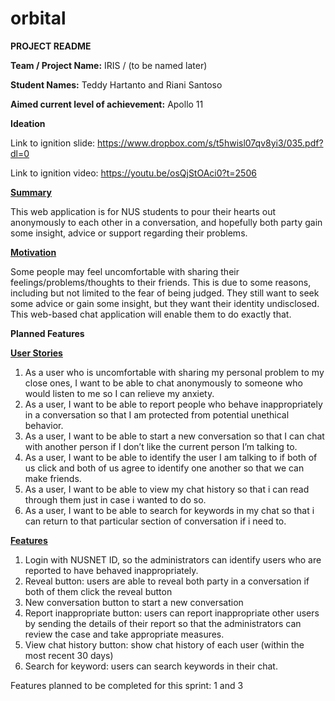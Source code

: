 # orbital
<b>PROJECT README</b>

<b>Team / Project Name:</b> IRIS / (to be named later)               

<b>Student Names:</b> Teddy Hartanto and Riani Santoso

<b>Aimed current level of achievement:</b> Apollo 11

<b>Ideation</b>

Link to ignition slide: <a href="https://www.dropbox.com/s/t5hwisl07qv8yi3/035.pdf?dl=0" target="_blank">https://www.dropbox.com/s/t5hwisl07qv8yi3/035.pdf?dl=0</a>

Link to ignition video: <a href="https://youtu.be/osQjStOAci0?t=2506" target="_blank">https://youtu.be/osQjStOAci0?t=2506</a>

<b><p style="text-decoration: underline">Summary</p></b>

<p>This web application is for NUS students to pour their hearts out anonymously to each other in a conversation, and hopefully both party gain some insight, advice or support regarding their problems.</p>

<b><p style="text-decoration: underline">Motivation</p></b>

<p>Some people may feel uncomfortable with sharing their feelings/problems/thoughts to their friends. This is due to some reasons, including but not limited to the fear of being judged. They still want to seek some advice or gain some insight, but they want their identity undisclosed. This web-based chat application will enable them to do exactly that.</p>

<b>Planned Features</b>

<b><p style="text-decoration: underline">User Stories</p></b>
<ol>
	<li>As a user who is uncomfortable with sharing my personal problem to my close ones, I want to be able to chat anonymously to someone who would listen to me so I can relieve my anxiety.</li>
	<li>As a user, I want to be able to report people who behave inappropriately in a conversation so that I am protected from potential unethical behavior.</li>
	<li>As a user, I want to be able to start a new conversation so that I can chat with another person if I don’t like the current person I’m talking to.</li>
	<li>As a user, I want to be able to identify the user I am talking to if both of us click and both of us agree to identify one another so that we can make friends.</li>
	<li>As a user, I want to be able to view my chat history so that i can read through them just in case i wanted to do so.</li>
	<li>As a user, I want to be able to search for keywords in my chat so that i can return to that particular section of conversation if i need to.</li>
</ol>

<b><p style="text-decoration: underline">Features</p></b>
<ol>
	<li>Login with NUSNET ID, so the administrators can identify users who are reported to have behaved inappropriately.</li>
	<li>Reveal button: users are able to reveal both party in a conversation if both of them click the reveal button</li>
	<li>New conversation button to start a new conversation</li>
	<li>Report inappropriate button: users can report inappropriate other users by sending the details of their report so that the administrators can review the case and take appropriate measures.</li>
	<li>View chat history button: show chat history of each user (within the most recent 30 days)</li>
	<li>Search for keyword: users can search keywords in their chat.</li>
</ol>
<p>Features planned to be completed for this sprint: 1 and 3</p>